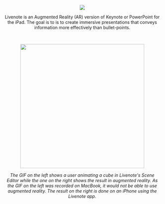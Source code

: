 <p align="center">
  <img src="https://github.com/trevinwisaksana/Livenote/blob/master/Screenshots/livenoteBanner.jpg">
</p>

<p align="center">
  Livenote is an Augmented Reality (AR) version of Keynote or PowerPoint for the iPad. The goal is to is to create immersive presentations that conveys information more effectively than bullet-points.
</p>

<br/>

<p align="center">
  <img src="https://github.com/trevinwisaksana/Livenote/blob/master/Screenshots/Livenote%20Demo.gif" width="400"/?
  <img src="https://github.com/trevinwisaksana/Livenote/blob/master/Screenshots/Livenote%20AR%20Demo.gif" width="400"/>
</p>


<p align="center">
  <em>The GIF on the left shows a user animating a cube in Livenote's Scene Editor while the one on the right shows the result in augmented reality. As the GIF on the left was recorded on MacBook, it would not be able to use augmented reality. The result on the right is done on an iPhone using the Livenote app.</em>
</p>
